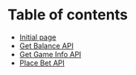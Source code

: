 # Table of contents

* [Initial page](README.md)
* [Get Balance API](get-balance-api.md)
* [Get Game Info API](get-game-info-api.md)
* [Place Bet API](place-bet-api.md)

